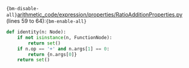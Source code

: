 `{bm-disable-all}`[arithmetic_code/expression/properties/RatioAdditionProperties.py](arithmetic_code/expression/properties/RatioAdditionProperties.py) (lines 59 to 64):`{bm-enable-all}`

```python
def identity(n: Node):
    if not isinstance(n, FunctionNode):
        return set()
    if n.op == '+' and n.args[1] == 0:
        return {n.args[0]}
    return set()
```